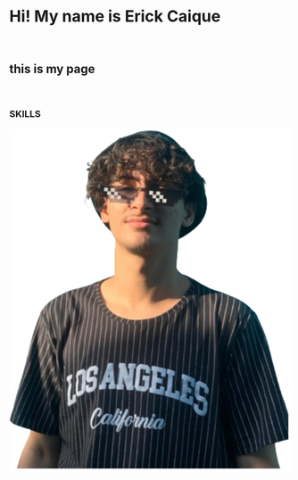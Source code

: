 <h1>Hi! My name is Erick Caique</h1>

<br>

<h2>this is my page</h2>

<br>

<h3>SKILLS</h3>

<img src="./assets/img/foto_principal.svg">
